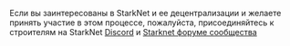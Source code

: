Если вы заинтересованы в StarkNet и ее децентрализации и желаете принять участие в этом процессе, пожалуйста, присоединяйтесь к строителям на StarkNet [Discord](https://starknet.io/discord) и [Starknet форуме сообщества](https://community.starknet.io/)